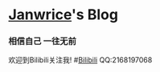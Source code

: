 # [**Janwrice**](https://janwrice.github.io/HelloWorld.html)'s Blog
### **相信自己 一往无前**
欢迎到Bilibili关注我! #[Bilibili](https://m.bilibili.com/space/266593795)
QQ:2168197068
